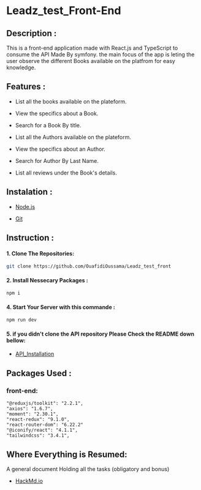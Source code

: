 # Leadz_test_Front-End
## Description : 

  This is a front-end application made with React.js and TypeScript to consume the API Made By symfony.
  the main focus of the app is leting the user observe the different Books available on the platfrom for easy knowledge.

## Features : 

 - List all the books available on the plateform.

 - View the specifics about a Book.

 - Search for a Book By title.

 - List all the Authors available on the plateform.

 - View the specifics about an Author.

 - Search for Author By Last Name.

 - List all reviews under the Book's details.

## Instalation :

- [Node.js](https://nodejs.org/en/)

- [Git](https://git-scm.com/downloads)

## Instruction : 

#### 1. Clone The Repositories:
```sh
git clone https://github.com/OuafidiOussama/Leadz_test_front
```

#### 2. Install Nessecary Packages : 
```sh
npm i
```

#### 4. Start Your Server with this commande :
```sh
npm run dev
```

#### 5. if you didn't clone the API repository Please Check the README down bellow:
- [API_Installation](https://github.com/OuafidiOussama/leadz_test_API/blob/master/README.md#installation)

## Packages Used :

### front-end:
    "@reduxjs/toolkit": "2.2.1",
    "axios": "1.6.7",
    "moment": "2.30.1",
    "react-redux": "9.1.0",
    "react-router-dom": "6.22.2"
    "@iconify/react": "4.1.1",
    "tailwindcss": "3.4.1",

## Where Everything is Resumed: 
A general document Holding all the tasks (obligatory and bonus)
- [HackMd.io](https://hackmd.io/GeZNDoHPSNOvsAkz3Zsp0w)


